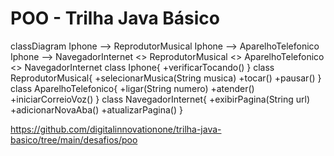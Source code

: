 
# POO - Trilha Java Básico

classDiagram
    Iphone --> ReprodutorMusical
    Iphone --> AparelhoTelefonico
    Iphone --> NavegadorInternet
    <<Interface>> ReprodutorMusical
    <<Interface>> AparelhoTelefonico
    <<Interface>> NavegadorInternet
    class Iphone{
        +verificarTocando()
    }
    class ReprodutorMusical{
      +selecionarMusica(String musica)
      +tocar()
      +pausar()
    }
    class AparelhoTelefonico{
        +ligar(String numero)
        +atender()
        +iniciarCorreioVoz()
    }
    class NavegadorInternet{
        +exibirPagina(String url)
        +adicionarNovaAba()
        +atualizarPagina()
    }

https://github.com/digitalinnovationone/trilha-java-basico/tree/main/desafios/poo